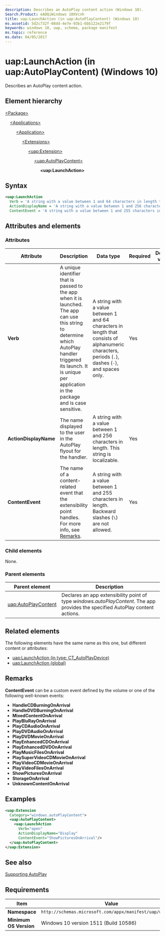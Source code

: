 ```yaml
---
description: Describes an AutoPlay content action (Windows 10).
Search.Product: eADQiWindows 10XVcnh
title: uap:LaunchAction (in uap:AutoPlayContent) (Windows 10)
ms.assetid: 5d2c732f-08dd-4e7e-93b1-6bb122e2179f
keywords: windows 10, uwp, schema, package manifest
ms.topic: reference
ms.date: 04/05/2017
---
```


# uap:LaunchAction (in uap:AutoPlayContent) (Windows 10)

Describes an AutoPlay content action.

## Element hierarchy

[\<Package\>](element-package.md)

&nbsp;&nbsp;&nbsp;&nbsp;[\<Applications\>](element-applications.md)

&nbsp;&nbsp;&nbsp;&nbsp; &nbsp;&nbsp;&nbsp;&nbsp;[\<Application\>](element-application.md)

&nbsp;&nbsp;&nbsp;&nbsp; &nbsp;&nbsp;&nbsp;&nbsp; &nbsp;&nbsp;&nbsp;&nbsp;[\<Extensions\>](element-extensions.md)

&nbsp;&nbsp;&nbsp;&nbsp; &nbsp;&nbsp;&nbsp;&nbsp; &nbsp;&nbsp;&nbsp;&nbsp; &nbsp;&nbsp;&nbsp;&nbsp;[\<uap:Extension\>](element-uap-extension.md)

&nbsp;&nbsp;&nbsp;&nbsp; &nbsp;&nbsp;&nbsp;&nbsp; &nbsp;&nbsp;&nbsp;&nbsp; &nbsp;&nbsp;&nbsp;&nbsp; &nbsp;&nbsp;&nbsp;&nbsp;[\<uap:AutoPlayContent\>](element-uap-autoplaycontent.md)

&nbsp;&nbsp;&nbsp;&nbsp; &nbsp;&nbsp;&nbsp;&nbsp; &nbsp;&nbsp;&nbsp;&nbsp; &nbsp;&nbsp;&nbsp;&nbsp; &nbsp;&nbsp;&nbsp;&nbsp; &nbsp;&nbsp;&nbsp;&nbsp;**\<uap:LaunchAction\>**

## Syntax

```xml
<uap:LaunchAction
  Verb = 'A string with a value between 1 and 64 characters in length that consists of alphanumeric characters, periods ("."), dashes ("-"), and spaces only.'
  ActionDisplayName = 'A string with a value between 1 and 256 characters in length. This string is localizable.'
  ContentEvent = 'A string with a value between 1 and 255 characters in length. Backward slashes ("\") are not allowed.' />
```

## Attributes and elements

### Attributes

| Attribute | Description | Data type | Required | Default value |
|-|-|-|-|-|
| **Verb** | A unique identifier that is passed to the app when it is launched. The app can use this string to determine which AutoPlay handler triggered its launch. It is unique per application in the package and is case sensitive. | A string with a value between 1 and 64 characters in length that consists of alphanumeric characters, periods (`.`), dashes (`-`), and spaces only. | Yes |  |
| **ActionDisplayName** | The name displayed to the user in the AutoPlay flyout for the handler. | A string with a value between 1 and 256 characters in length. This string is localizable. | Yes |  |
| **ContentEvent** | The name of a content-related event that the extensibility point handles. For more info, see [Remarks](#remarks). | A string with a value between 1 and 255 characters in length. Backward slashes (`\`) are not allowed. | Yes |  |

### Child elements

None.

### Parent elements

| Parent element | Description |
|-|-|
| [uap:AutoPlayContent](element-uap-autoplaycontent.md) | Declares an app extensibility point of type *windows.autoPlayContent*. The app provides the specified AutoPlay content actions. |

## Related elements

The following elements have the same name as this one, but different content or attributes:

- [uap:LaunchAction (in type: CT_AutoPlayDevice)](element-1-uap-launchaction.md)
- [uap:LaunchAction (global)](element-2-uap-launchaction.md)

## Remarks

**ContentEvent** can be a custom event defined by the volume or one of the following well-known events:

- **HandleCDBurningOnArrival**
- **HandleDVDBurningOnArrival**
- **MixedContentOnArrival**
- **PlayBluRayOnArrival**
- **PlayCDAudioOnArrival**
- **PlayDVDAudioOnArrival**
- **PlayDVDMovieOnArrival**
- **PlayEnhancedCDOnArrival**
- **PlayEnhancedDVDOnArrival**
- **PlayMusicFilesOnArrival**
- **PlaySuperVideoCDMovieOnArrival**
- **PlayVideoCDMovieOnArrival**
- **PlayVideoFilesOnArrival**
- **ShowPicturesOnArrival**
- **StorageOnArrival**
- **UnknownContentOnArrival**

## Examples

```xml
<uap:Extension
  Category="windows.autoPlayContent">
  <uap:AutoPlayContent>
    <uap:LaunchAction
      Verb="open"
      ActionDisplayName="Display"
      ContentEvent="ShowPicturesOnArrival"/>
  </uap:AutoPlayContent>
</uap:Extension>
```

## See also

[Supporting AutoPlay](/previous-versions/windows/apps/hh452731(v=win.10))

## Requirements

| Item | Value |
|--|--|
| **Namespace** | `http://schemas.microsoft.com/appx/manifest/uap/windows10` |
| **Minimum OS Version** | Windows 10 version 1511 (Build 10586) |
